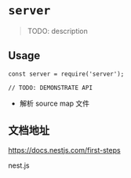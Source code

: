 # `server`

> TODO: description

## Usage

```
const server = require('server');

// TODO: DEMONSTRATE API
```

- 解析 source map 文件

## 文档地址

https://docs.nestjs.com/first-steps

nest.js
